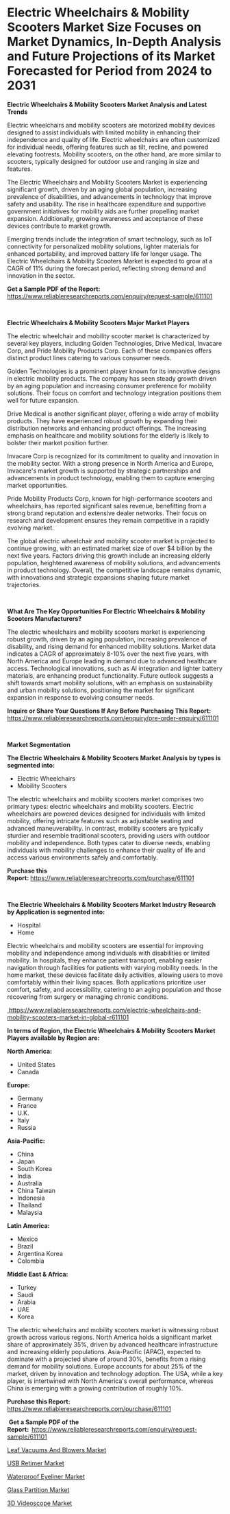 <p><h1>Electric Wheelchairs & Mobility Scooters Market Size Focuses on Market Dynamics, In-Depth Analysis and Future Projections of its Market Forecasted for Period from 2024 to 2031</h1></p><p><strong>Electric Wheelchairs & Mobility Scooters Market Analysis and Latest Trends</strong></p>
<p><p>Electric wheelchairs and mobility scooters are motorized mobility devices designed to assist individuals with limited mobility in enhancing their independence and quality of life. Electric wheelchairs are often customized for individual needs, offering features such as tilt, recline, and powered elevating footrests. Mobility scooters, on the other hand, are more similar to scooters, typically designed for outdoor use and ranging in size and features.</p><p>The Electric Wheelchairs and Mobility Scooters Market is experiencing significant growth, driven by an aging global population, increasing prevalence of disabilities, and advancements in technology that improve safety and usability. The rise in healthcare expenditure and supportive government initiatives for mobility aids are further propelling market expansion. Additionally, growing awareness and acceptance of these devices contribute to market growth.</p><p>Emerging trends include the integration of smart technology, such as IoT connectivity for personalized mobility solutions, lighter materials for enhanced portability, and improved battery life for longer usage. The Electric Wheelchairs & Mobility Scooters Market is expected to grow at a CAGR of 11% during the forecast period, reflecting strong demand and innovation in the sector.</p></p>
<p><strong>Get a Sample PDF of the Report:&nbsp;</strong> <a href="https://www.reliableresearchreports.com/enquiry/request-sample/611101?utm_campaign=10&utm_medium=2&utm_source=Github&utm_content=ia&utm_term=29092024&utm_id=electric-wheelchairs-mobility-scooters">https://www.reliableresearchreports.com/enquiry/request-sample/611101</a></p>
<p>&nbsp;</p>
<p><strong>Electric Wheelchairs & Mobility Scooters Major Market Players</strong></p>
<p><p>The electric wheelchair and mobility scooter market is characterized by several key players, including Golden Technologies, Drive Medical, Invacare Corp, and Pride Mobility Products Corp. Each of these companies offers distinct product lines catering to various consumer needs.</p><p>Golden Technologies is a prominent player known for its innovative designs in electric mobility products. The company has seen steady growth driven by an aging population and increasing consumer preference for mobility solutions. Their focus on comfort and technology integration positions them well for future expansion.</p><p>Drive Medical is another significant player, offering a wide array of mobility products. They have experienced robust growth by expanding their distribution networks and enhancing product offerings. The increasing emphasis on healthcare and mobility solutions for the elderly is likely to bolster their market position further.</p><p>Invacare Corp is recognized for its commitment to quality and innovation in the mobility sector. With a strong presence in North America and Europe, Invacare's market growth is supported by strategic partnerships and advancements in product technology, enabling them to capture emerging market opportunities.</p><p>Pride Mobility Products Corp, known for high-performance scooters and wheelchairs, has reported significant sales revenue, benefitting from a strong brand reputation and extensive dealer networks. Their focus on research and development ensures they remain competitive in a rapidly evolving market.</p><p>The global electric wheelchair and mobility scooter market is projected to continue growing, with an estimated market size of over $4 billion by the next five years. Factors driving this growth include an increasing elderly population, heightened awareness of mobility solutions, and advancements in product technology. Overall, the competitive landscape remains dynamic, with innovations and strategic expansions shaping future market trajectories.</p></p>
<p>&nbsp;</p>
<p><strong>What Are The Key Opportunities For Electric Wheelchairs & Mobility Scooters Manufacturers?</strong></p>
<p><p>The electric wheelchairs and mobility scooters market is experiencing robust growth, driven by an aging population, increasing prevalence of disability, and rising demand for enhanced mobility solutions. Market data indicates a CAGR of approximately 8-10% over the next five years, with North America and Europe leading in demand due to advanced healthcare access. Technological innovations, such as AI integration and lighter battery materials, are enhancing product functionality. Future outlook suggests a shift towards smart mobility solutions, with an emphasis on sustainability and urban mobility solutions, positioning the market for significant expansion in response to evolving consumer needs.</p></p>
<p><strong>Inquire or Share Your Questions If Any Before Purchasing This Report:</strong> <a href="https://www.reliableresearchreports.com/enquiry/pre-order-enquiry/611101?utm_campaign=10&utm_medium=2&utm_source=Github&utm_content=ia&utm_term=29092024&utm_id=electric-wheelchairs-mobility-scooters">https://www.reliableresearchreports.com/enquiry/pre-order-enquiry/611101</a></p>
<p>&nbsp;</p>
<p><strong>Market Segmentation</strong></p>
<p><strong>The Electric Wheelchairs & Mobility Scooters Market Analysis by types is segmented into:</strong></p>
<p><ul><li>Electric Wheelchairs</li><li>Mobility Scooters</li></ul></p>
<p><p>The electric wheelchairs and mobility scooters market comprises two primary types: electric wheelchairs and mobility scooters. Electric wheelchairs are powered devices designed for individuals with limited mobility, offering intricate features such as adjustable seating and advanced maneuverability. In contrast, mobility scooters are typically sturdier and resemble traditional scooters, providing users with outdoor mobility and independence. Both types cater to diverse needs, enabling individuals with mobility challenges to enhance their quality of life and access various environments safely and comfortably.</p></p>
<p><strong>Purchase this Report:&nbsp;</strong><a href="https://www.reliableresearchreports.com/purchase/611101?utm_campaign=10&utm_medium=2&utm_source=Github&utm_content=ia&utm_term=29092024&utm_id=electric-wheelchairs-mobility-scooters">https://www.reliableresearchreports.com/purchase/611101</a></p>
<p>&nbsp;</p>
<p><strong>The Electric Wheelchairs & Mobility Scooters Market Industry Research by Application is segmented into:</strong></p>
<p><ul><li>Hospital</li><li>Home</li></ul></p>
<p><p>Electric wheelchairs and mobility scooters are essential for improving mobility and independence among individuals with disabilities or limited mobility. In hospitals, they enhance patient transport, enabling easier navigation through facilities for patients with varying mobility needs. In the home market, these devices facilitate daily activities, allowing users to move comfortably within their living spaces. Both applications prioritize user comfort, safety, and accessibility, catering to an aging population and those recovering from surgery or managing chronic conditions.</p></p>
<p><a href="https://www.reliableresearchreports.com/electric-wheelchairs-and-mobility-scooters-market-in-global-r611101?utm_campaign=10&utm_medium=2&utm_source=Github&utm_content=ia&utm_term=29092024&utm_id=electric-wheelchairs-mobility-scooters">&nbsp;https://www.reliableresearchreports.com/electric-wheelchairs-and-mobility-scooters-market-in-global-r611101</a></p>
<p><strong>In terms of Region, the Electric Wheelchairs & Mobility Scooters Market Players available by Region are:</strong></p>
<p>
    <p> <strong> North America: </strong>
        <ul>
            <li>United States</li>
            <li>Canada</li>
        </ul>
        </p> 
    <p> <strong> Europe: </strong>
        <ul>
            <li>Germany</li>
            <li>France</li>
            <li>U.K.</li>
            <li>Italy</li>
            <li>Russia</li>
        </ul>
        </p> 
    <p> <strong> Asia-Pacific: </strong>
        <ul>
            <li>China</li>
            <li>Japan</li>
            <li>South Korea</li>
            <li>India</li>
            <li>Australia</li>
            <li>China Taiwan</li>
            <li>Indonesia</li>
            <li>Thailand</li>
            <li>Malaysia</li>
        </ul>
        </p> 
    <p> <strong> Latin America: </strong>
        <ul>
            <li>Mexico</li>
            <li>Brazil</li>
            <li>Argentina Korea</li>
            <li>Colombia</li>
        </ul>
        </p> 
    <p> <strong> Middle East & Africa: </strong>
        <ul>
            <li>Turkey</li>
            <li>Saudi</li>
            <li>Arabia</li>
            <li>UAE</li>
            <li>Korea</li>
        </ul>
    </p>
    </p>
<p><p>The electric wheelchairs and mobility scooters market is witnessing robust growth across various regions. North America holds a significant market share of approximately 35%, driven by advanced healthcare infrastructure and increasing elderly populations. Asia-Pacific (APAC), expected to dominate with a projected share of around 30%, benefits from a rising demand for mobility solutions. Europe accounts for about 25% of the market, driven by innovation and technology adoption. The USA, while a key player, is intertwined with North America's overall performance, whereas China is emerging with a growing contribution of roughly 10%.</p></p>
<p><strong>Purchase this Report: </strong><a href="https://www.reliableresearchreports.com/purchase/611101?utm_campaign=10&utm_medium=2&utm_source=Github&utm_content=ia&utm_term=29092024&utm_id=electric-wheelchairs-mobility-scooters">https://www.reliableresearchreports.com/purchase/611101</a></p>
<p>&nbsp;<strong>Get a Sample PDF of the Report:&nbsp;&nbsp;</strong><a href="https://www.reliableresearchreports.com/enquiry/request-sample/611101?utm_campaign=10&utm_medium=2&utm_source=Github&utm_content=ia&utm_term=29092024&utm_id=electric-wheelchairs-mobility-scooters">https://www.reliableresearchreports.com/enquiry/request-sample/611101</a></p>
<p><strong></strong></p>
<p><p><a href="https://www.linkedin.com/pulse/global-leaf-vacuums-blowers-market-analysis-trends-forecasts-wokgc?utm_campaign=10&utm_medium=2&utm_source=Github&utm_content=ia&utm_term=29092024&utm_id=electric-wheelchairs-mobility-scooters">Leaf Vacuums And Blowers Market</a></p><p><a href="https://issuu.com/reportprime-2/docs/usb-retimer-market-size-2030.pptx_f9cafe22c56071?utm_campaign=10&utm_medium=2&utm_source=Github&utm_content=ia&utm_term=29092024&utm_id=electric-wheelchairs-mobility-scooters">USB Retimer Market</a></p><p><a href="https://www.linkedin.com/pulse/navigating-global-waterproof-eyeliner-market-landscape-trends-dkgzc?utm_campaign=10&utm_medium=2&utm_source=Github&utm_content=ia&utm_term=29092024&utm_id=electric-wheelchairs-mobility-scooters">Waterproof Eyeliner Market</a></p><p><a href="https://github.com/ygfu6u/Market-Research-Report-List-1/blob/main/glass-partition-market.md?utm_campaign=10&utm_medium=2&utm_source=Github&utm_content=ia&utm_term=29092024&utm_id=electric-wheelchairs-mobility-scooters">Glass Partition Market</a></p><p><a href="https://github.com/JubayerMia832/Market-Research-Report-List-1/blob/main/3d-videoscope-market.md?utm_campaign=10&utm_medium=2&utm_source=Github&utm_content=ia&utm_term=29092024&utm_id=electric-wheelchairs-mobility-scooters">3D Videoscope Market</a></p></p>